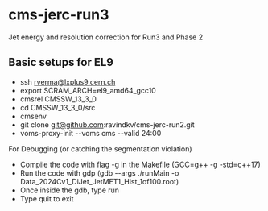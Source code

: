 # cms-jerc-run3
Jet energy and resolution correction for Run3 and Phase 2

## Basic setups for EL9
* ssh rverma@lxplus9.cern.ch
* export SCRAM_ARCH=el9_amd64_gcc10
* cmsrel CMSSW_13_3_0
* cd CMSSW_13_3_0/src
* cmsenv
* git clone git@github.com:ravindkv/cms-jerc-run2.git
* voms-proxy-init --voms cms --valid 24:00



For Debugging (or catching the segmentation violation)

* Compile the code with flag -g in the Makefile (GCC=g++ -g -std=c++17)
* Run the code with gdp (gdb --args ./runMain -o Data_2024Cv1_DiJet_JetMET1_Hist_1of100.root)
* Once inside the gdb, type run
* Type quit to exit 
